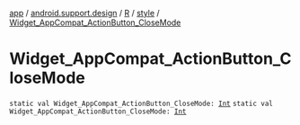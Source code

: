 [app](../../../index.md) / [android.support.design](../../index.md) / [R](../index.md) / [style](index.md) / [Widget_AppCompat_ActionButton_CloseMode](.)

# Widget_AppCompat_ActionButton_CloseMode

`static val Widget_AppCompat_ActionButton_CloseMode: `[`Int`](https://kotlinlang.org/api/latest/jvm/stdlib/kotlin/-int/index.html)
`static val Widget_AppCompat_ActionButton_CloseMode: `[`Int`](https://kotlinlang.org/api/latest/jvm/stdlib/kotlin/-int/index.html)